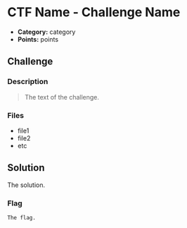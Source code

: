 <!-- borrowed from https://github.com/m3ssap0/CTF-Writeups/blob/master/template.md -->

# CTF Name - Challenge Name

* **Category:** category
* **Points:** points

## Challenge

### Description
> The text of 
> the challenge.

### Files
* file1
* file2
* etc

## Solution

The solution.

### Flag

```
The flag.
```
